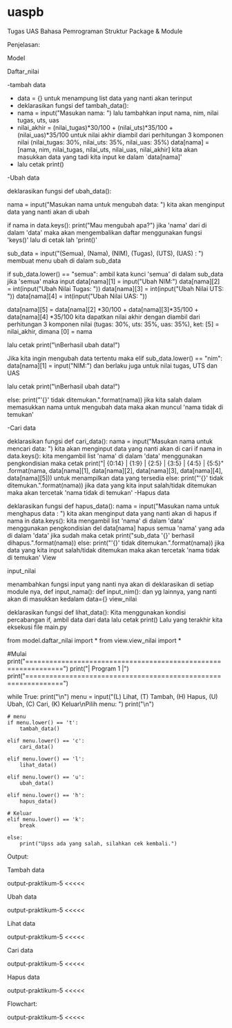 # uaspb

Tugas UAS Bahasa Pemrograman
Struktur Package & Module



Penjelasan:

Model

Daftar_nilai

-tambah data

* data = {} untuk menampung list data yang nanti akan terinput  
* deklarasikan fungsi def tambah_data():
* nama = input("Masukan nama: ") lalu tambahkan input nama, nim, nilai tugas, uts, uas
* nilai_akhir = (nilai_tugas)*30/100 + (nilai_uts)*35/100 + (nilai_uas)*35/100 untuk nilai akhir diambil dari perhitungan 3 komponen nilai (nilai_tugas: 30%, nilai_uts: 35%, nilai_uas: 35%)
data[nama] = [nama, nim, nilai_tugas, nilai_uts, nilai_uas, nilai_akhir] kita akan masukkan data yang tadi kita input ke dalam \`data[nama]'
* lalu cetak print()

-Ubah data

deklarasikan fungsi def ubah_data():

nama = input("Masukan nama untuk mengubah data: ") kita akan menginput data yang nanti akan di ubah

if nama in data.keys(): print("Mau mengubah apa?") jika 'nama' dari di dalam 'data' maka akan mengembalikan daftar menggunakan fungsi 'keys()' lalu di cetak lah 'print()'

sub_data = input("(Semua), (Nama), (NIM), (Tugas), (UTS), (UAS) : ") membuat menu ubah di dalam sub_data

if sub_data.lower() == "semua": ambil kata kunci 'semua' di dalam sub_data jika 'semua' maka input data[nama][1] = input("Ubah NIM:") data[nama][2] = int(input("Ubah Nilai Tugas: ")) data[nama][3] = int(input("Ubah Nilai UTS: ")) data[nama][4] = int(input("Ubah Nilai UAS: "))

data[nama][5] = data[nama][2] *30/100 + data[nama][3]*35/100 + data[nama][4] *35/100 kita dapatkan nilai akhir dengan diambil dari perhitungan 3 komponen nilai (tugas: 30%, uts: 35%, uas: 35%), ket: [5] = nilai_akhir, dimana [0] = nama

lalu cetak print("\\nBerhasil ubah data!")

Jika kita ingin mengubah data tertentu maka elif sub_data.lower() == "nim": data[nama][1] = input("NIM:") dan berlaku juga untuk nilai tugas, UTS dan UAS

lalu cetak print("\\nBerhasil ubah data!")

else: print("'{}' tidak ditemukan.".format(nama)) jika kita salah dalam memasukkan nama untuk mengubah data maka akan muncul 'nama tidak di temukan'

-Cari data

deklarasikan fungsi def cari_data():
nama = input("Masukan nama untuk mencari data: ") kita akan menginput data yang nanti akan di cari
if nama in data.keys(): kita mengambil list 'nama' di dalam 'data' menggunakan pengkondisian
maka cetak print("| {0:14} | {1:9} | {2:5} | {3:5} | {4:5} | {5:5}" .format(nama, data[nama][1], data[nama][2], data[nama][3], data[nama][4], data[nama][5])) untuk menampilkan data yang tersedia
else: print("'{}' tidak ditemukan.".format(nama)) jika data yang kita input salah/tidak ditemukan maka akan tercetak 'nama tidak di temukan'
-Hapus data

deklarasikan fungsi def hapus_data():
nama = input("Masukan nama untuk menghapus data : ") kita akan menginput data yang nanti akan di hapus
if nama in data.keys(): kita mengambil list 'nama' di dalam 'data' menggunakan pengkondisian
del data[nama] hapus semua 'nama' yang ada di dalam 'data'
jika sudah maka cetak print("sub_data '{}' berhasil dihapus.".format(nama))
else: print("'{}' tidak ditemukan.".format(nama)) jika data yang kita input salah/tidak ditemukan maka akan tercetak 'nama tidak di temukan'
View

input_nilai

menambahkan fungsi input yang nanti nya akan di deklarasikan di setiap module nya, def input_nama(): def input_nim(): dan yg lainnya, yang nanti akan di masukkan kedalam data={}
view_nilai

deklarasikan fungsi def lihat_data(): Kita menggunakan kondisi percabangan if, ambil data dari data
lalu cetak print()
Lalu yang terakhir kita eksekusi file main.py

from model.daftar_nilai import *
from view.view_nilai import *

#Mulai
print("===============================================================")
print("|                           Program 1                         |")
print("===============================================================")

while True:
    print("\\n")
    menu = input("(L) Lihat, (T) Tambah, (H) Hapus, (U) Ubah, (C) Cari, (K) Keluar\\nPilih menu: ")
    print("\\n")

    # menu
    if menu.lower() == 't':
        tambah_data()

    elif menu.lower() == 'c':
        cari_data()

    elif menu.lower() == 'l':
        lihat_data()

    elif menu.lower() == 'u':
        ubah_data()

    elif menu.lower() == 'h':
        hapus_data()

    # Keluar
    elif menu.lower() == 'k':
        break

    else:
        print("Upss ada yang salah, silahkan cek kembali.")

Output:

Tambah data

output-praktikum-5 <<<<<

Ubah data

output-praktikum-5 <<<<<

Lihat data

output-praktikum-5 <<<<<

Cari data

output-praktikum-5 <<<<<

Hapus data

output-praktikum-5 <<<<<

Flowchart:

output-praktikum-5 <<<<<